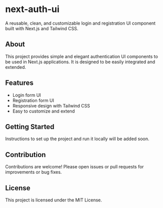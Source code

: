 # next-auth-ui

A reusable, clean, and customizable login and registration UI component built with Next.js and Tailwind CSS.

## About

This project provides simple and elegant authentication UI components to be used in Next.js applications. It is designed to be easily integrated and extended.

## Features

- Login form UI
- Registration form UI
- Responsive design with Tailwind CSS
- Easy to customize and extend

## Getting Started

Instructions to set up the project and run it locally will be added soon.

## Contribution

Contributions are welcome! Please open issues or pull requests for improvements or bug fixes.

## License

This project is licensed under the MIT License.
